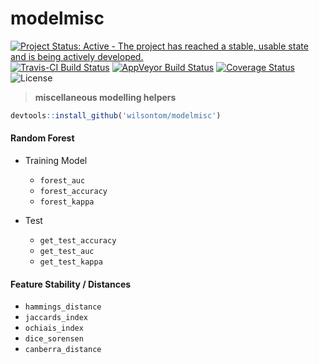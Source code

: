 
# modelmisc 

[![Project Status: Active - The project has reached a stable, usable state and is being actively developed.](http://www.repostatus.org/badges/latest/active.svg)](http://www.repostatus.org/#active) [![Travis-CI Build Status](https://travis-ci.org/wilsontom/modelmisc.svg?branch=master)](https://travis-ci.org/wilsontom/modelmisc) [![AppVeyor Build Status](https://ci.appveyor.com/api/projects/status/github/wilsontom/modelmisc?branch=master&svg=true)](https://ci.appveyor.com/project/wilsontom/modelmisc) [![Coverage Status](https://img.shields.io/codecov/c/github/wilsontom/modelmisc/master.svg)](https://codecov.io/github/wilsontom/modelmisc?branch=master) ![License](https://img.shields.io/badge/license-GNU%20GPL%20v3.0-blue.svg "GNU GPL v3.0")

>__miscellaneous modelling helpers__

```R
devtools::install_github('wilsontom/modelmisc')
```

#### Random Forest

* Training Model
  - `forest_auc`
  - `forest_accuracy`
  - `forest_kappa`

* Test
  - `get_test_accuracy`
  - `get_test_auc`
  - `get_test_kappa`


#### Feature Stability / Distances
 * `hammings_distance`
 * `jaccards_index`
 * `ochiais_index`
 * `dice_sorensen`
 * `canberra_distance`



